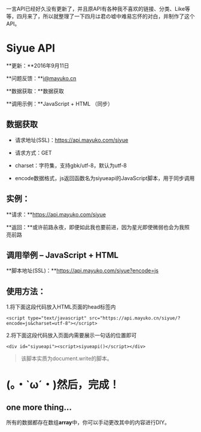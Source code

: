 一言API已经好久没有更新了，并且原API有各种我不喜欢的链接、分类、Like等等，四月来了，所以就整理了一下四月は君の嘘中难易忘怀的对白，并制作了这个API。

# Siyue API #

**更新：**2016年9月11日

**问题反馈：**i@mayuko.cn

**数据获取：**数据获取

**调用示例：**JavaScript + HTML （同步）

## 数据获取 ##

- 请求地址(SSL)：https://api.mayuko.com/siyue

- 请求方式：GET

- charset：字符集，支持gbk/utf-8，默认为utf-8

- encode数据格式，js返回函数名为siyueapi的JavaScript脚本，用于同步调用

## 实例： ##

**请求：**https://api.mayuko.com/siyue 

**返回：**或许前路永夜，即便如此我也要前进，因为星光即使微弱也会为我照亮前路

## 调用举例 – JavaScript + HTML ##

**脚本地址(SSL)：**https://api.mayuko.com/siyue?encode=js

## 使用方法： ##

1.将下面这段代码放入HTML页面的head标签内

    <script type="text/javascript" src="https://api.mayuko.cn/siyue/?encode=js&charset=utf-8"></script>

2.将下面这段代码放入页面内需要展示一句话的位置即可

    <div id="siyueapi"><script>siyueapi()</script></div>

> 该脚本实质为document.write的脚本。

# (。・`ω´・)然后，完成！ #

## one more thing... ##

所有的数据都存在数组**array**中，你可以手动更改其中的内容进行DIY。
